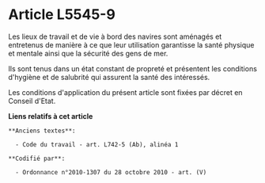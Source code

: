 # Article L5545-9

Les lieux de travail et de vie à bord des navires sont aménagés et entretenus de manière à ce que leur utilisation garantisse
la santé physique et mentale ainsi que la sécurité des gens de mer.

Ils sont tenus dans un état constant de propreté et présentent les conditions d'hygiène et de salubrité qui assurent la santé
des intéressés.

Les conditions d'application du présent article sont fixées par décret en Conseil d'Etat.

**Liens relatifs à cet article**

	**Anciens textes**:

	  - Code du travail - art. L742-5 (Ab), alinéa 1

	**Codifié par**:

	  - Ordonnance n°2010-1307 du 28 octobre 2010 - art. (V)

